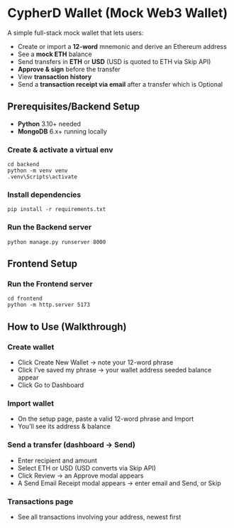 # CypherD Wallet (Mock Web3 Wallet)

A simple full-stack mock wallet that lets users:

- Create or import a **12-word** mnemonic and derive an Ethereum address
- See a **mock ETH** balance 
- Send transfers in **ETH** or **USD** (USD is quoted to ETH via Skip API)
- **Approve & sign**  before the transfer
- View **transaction history**
- Send a **transaction receipt via email** after a transfer which is Optional

## Prerequisites/Backend Setup

- **Python** 3.10+ needed 
- **MongoDB** 6.x+ running locally

### Create & activate a virtual env
```
cd backend
python -m venv venv
.venv\Scripts\activate 
```

### Install dependencies

```
pip install -r requirements.txt
```

### Run the Backend server
```
python manage.py runserver 8000
```

## Frontend Setup

### Run the Frontend server
```
cd frontend
python -m http.server 5173
```

## How to Use (Walkthrough)

### Create wallet

- Click Create New Wallet → note your 12-word phrase
- Click I’ve saved my phrase → your wallet address seeded balance appear
- Click Go to Dashboard

### Import wallet 

- On the setup page, paste a valid 12-word phrase and Import
- You’ll see its address & balance

### Send a transfer (dashboard → Send)

- Enter recipient and amount
- Select ETH or USD (USD converts via Skip API)
- Click Review → an Approve modal appears
- A Send Email Receipt modal appears → enter email and Send, or Skip

### Transactions page

- See all transactions involving your address, newest first
